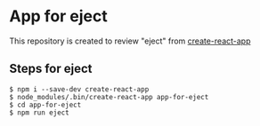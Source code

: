 App for eject
===

This repository is created to review "eject" from [create-react-app](https://github.com/facebookincubator/create-react-app)

Steps for eject
---

```
$ npm i --save-dev create-react-app
$ node_modules/.bin/create-react-app app-for-eject
$ cd app-for-eject
$ npm run eject
```

